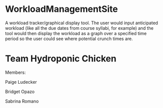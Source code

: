 # WorkloadManagementSite
A workload tracker/graphical display tool. The user would input anticipated workload (like all the due dates from course syllabi, for example) and the tool would then display the workload as a graph over a specified time period so the user could see where potential crunch times are.

# Team Hydroponic Chicken
Members:

Paige Ludecker

Bridget Opazo

Sabrina Romano
